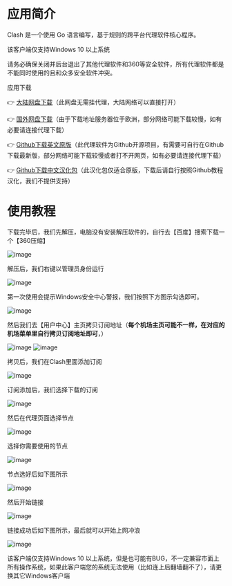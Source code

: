 # 应用简介

Clash 是一个使用 Go 语言编写，基于规则的跨平台代理软件核心程序。

该客户端仅支持Windows 10 以上系统

请务必确保关闭并后台退出了其他代理软件和360等安全软件，所有代理软件都是不能同时使用的且和众多安全软件冲突。

应用下载

👉 [大陆网盘下载](https://tagcloud.lanzoue.com/icE800yez8ah)（此网盘无需挂代理，大陆网络可以直接打开）

👉 [国外网盘下载](https://note.boccc.co/download/New/CFW-CN.rar)（由于下载地址服务器位于欧洲，部分网络可能下载较慢，如有必要请连接代理下载）

👉 [Github下载英文原版](https://github.com/Fndroid/clash_for_windows_pkg/releases)（此代理软件为Github开源项目，有需要可自行在Github下载最新版，部分网络可能下载较慢或者打不开网页，如有必要请连接代理下载）

👉 [Github下载中文汉化包](https://github.com/ender-zhao/Clash-for-Windows_Chinese)（此汉化包仅适合原版，下载后请自行按照Github教程汉化，我们不提供支持）

# 使用教程

下载完毕后，我们先解压，电脑没有安装解压软件的，自行去【百度】搜索下载一个【360压缩】

![image](https://github.com/WallKiller-glitch/V2raySSSSRShare/blob/main/img/win/1_3wwwtl.png)

解压后，我们右键以管理员身份运行

![image](https://github.com/WallKiller-glitch/V2raySSSSRShare/blob/main/img/win/2_qnnc17.png)

第一次使用会提示Windows安全中心警报，我们按照下方图示勾选即可。

![image](https://github.com/WallKiller-glitch/V2raySSSSRShare/blob/main/img/win/3_1d6lc88.png)

然后我们去【用户中心】主页拷贝订阅地址（**每个机场主页可能不一样，在对应的机场菜单里自行拷贝订阅地址即可**，）

![image](https://github.com/WallKiller-glitch/V2raySSSSRShare/blob/main/img/win/4_h73ip5.png)
![image](https://github.com/WallKiller-glitch/V2raySSSSRShare/blob/main/img/win/5_16hc166.png)



拷贝后，我们在Clash里面添加订阅

![image](https://github.com/WallKiller-glitch/V2raySSSSRShare/blob/main/img/win/6_11yfjrh.png)
 

订阅添加后，我们选择下载的订阅

![image](https://github.com/WallKiller-glitch/V2raySSSSRShare/blob/main/img/win/7_tisebo.png)

 

然后在代理页面选择节点

![image](https://github.com/WallKiller-glitch/V2raySSSSRShare/blob/main/img/win/8_xxj3rp.png)

 

选择你需要使用的节点

![image](https://github.com/WallKiller-glitch/V2raySSSSRShare/blob/main/img/win/9_18dv04s.png)



节点选好后如下图所示

![image](https://github.com/WallKiller-glitch/V2raySSSSRShare/blob/main/img/win/10_prq00a.png)



然后开始链接

![image](https://github.com/WallKiller-glitch/V2raySSSSRShare/blob/main/img/win/11_1p8ggcv.png)

 

链接成功后如下图所示，最后就可以开始上网冲浪

![image](https://github.com/WallKiller-glitch/V2raySSSSRShare/blob/main/img/win/12_1f4uozz.png)



该客户端仅支持Windows 10 以上系统，但是也可能有BUG，不一定兼容市面上所有操作系统，如果此客户端您的系统无法使用（比如连上后翻墙翻不了），请更换其它Windows客户端
